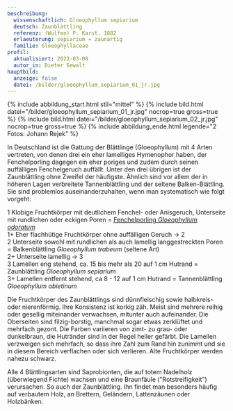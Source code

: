 ```yaml
---
beschreibung:
  wissenschaftlich: Gloeophyllum sepiarium
  deutsch: Zaunblättling
  referenz: (Wulfen) P. Karst. 1882
  erlaeuterung: sepiarium = zaunartig
  familie: Gloeophyllaceae
profil:
  aktualisiert: 2023-03-08
  autor_in: Dieter Gewalt
hauptbild:
  anzeige: false
  datei: /bilder/gloeophyllum_sepiarium_01_jr.jpg
---
```

{% include abbildung_start.html stil="mittel" %}
{% include bild.html datei="/bilder/gloeophyllum_sepiarium_01_jr.jpg" nocrop=true gross=true %}
{% include bild.html datei="/bilder/gloeophyllum_sepiarium_02_jr.jpg" nocrop=true gross=true %}
{% include abbildung_ende.html legende="2 Fotos: Johann Rejek" %}

In Deutschland ist die Gattung der Blättlinge (Gloeophyllum) mit 4 Arten vertreten, von denen drei ein eher lamelliges Hymenophor haben, der Fenchelporling dagegen ein eher poriges und zudem durch seinen auffälligen Fenchelgeruch auffällt. Unter den drei übrigen ist der Zaunblättling ohne Zweifel der häufigste. Ähnlich sind vor allem der in höheren Lagen verbreitete Tannenblättling und der seltene Balken-Blättling. Sie sind problemlos auseinanderzuhalten, wenn man systematisch wie folgt vorgeht:

1 Klobige Fruchtkörper mit deutlichem Fenchel- oder Anisgeruch, Unterseite mit rundlichen oder eckigen Poren = [Fenchelporling *Gloeophyllum odoratum*](/pilze/gloeophyllum-odoratum-fenchelporling)\
1+ Eher flachhütige Fruchtkörper ohne auffälligen Geruch -> 2\
2 Unterseite sowohl mit rundlichen als auch lamellig langgestreckten Poren = Balkenblättling *Gloeophyllum trabeum* (seltene Art)\
2+ Unterseite lamellig -> 3\
3 Lamellen eng stehend, ca. 15 bis mehr als 20 auf 1 cm Hutrand = Zaunblättling *Gloeophyllum sepiarium*\
3+ Lamellen entfernt stehend, ca 8 - 12 auf 1 cm Hutrand = Tannenblättling *Gloeophyllum abietinum*

Die Fruchtkörper des Zaunblättlings sind dünnfleischig sowie halbkreis- oder nierenförmig. Ihre Konsistenz ist korkig zäh. Meist sind mehrere reihig oder gesellig miteinander verwachsen, mitunter auch aufeinander. Die Oberseiten sind filzig-borstig, manchmal sogar etwas zerklüftet und mehrfach gezont. Die Farben variieren von zimt- zu grau- oder dunkelbraun, die Hutränder sind in der Regel heller gefärbt. Die Lamellen verzweigen sich mehrfach, so dass ihre Zahl zum Rand hin zunimmt und sie in diesem Bereich verflachen oder sich verlieren. Alte Fruchtkörper werden nahezu schwarz.

Alle 4 Blättlingsarten sind Saprobionten, die auf totem Nadelholz (überwiegend Fichte) wachsen und eine Braunfäule ("Rotstreifigkeit") verursachen. So auch der Zaunblättling. Ihn findet man besonders häufig auf verbautem Holz, an Brettern, Geländern, Lattenzäunen oder Holzbänken.